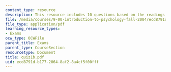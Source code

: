 ```yaml
---
content_type: resource
description: This resource includes 10 questions based on the readings of course textbook.
file: /media/courses/9-00-introduction-to-psychology-fall-2004/ecd8791db17720648af28a4cf5f00fff_quiz1b.pdf
file_type: application/pdf
learning_resource_types:
- Exams
ocw_type: OCWFile
parent_title: Exams
parent_type: CourseSection
resourcetype: Document
title: quiz1b.pdf
uid: ecd8791d-b177-2064-8af2-8a4cf5f00fff
---
```

